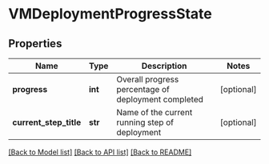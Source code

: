 # VMDeploymentProgressState

## Properties
Name | Type | Description | Notes
------------ | ------------- | ------------- | -------------
**progress** | **int** | Overall progress percentage of deployment completed | [optional] 
**current_step_title** | **str** | Name of the current running step of deployment | [optional] 

[[Back to Model list]](../README.md#documentation-for-models) [[Back to API list]](../README.md#documentation-for-api-endpoints) [[Back to README]](../README.md)

